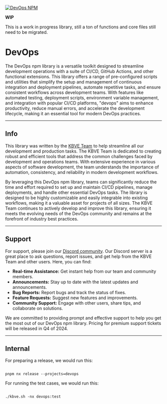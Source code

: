 
[![DevOps NPM](https://kbve.com/assets/img/npm/devops.png)](https://kbve.com/application/git/)


**WIP**

This is a work in progress library, still a ton of functions and core files still need to be migrated.

# DevOps

The DevOps npm library is a versatile toolkit designed to streamline development operations with a suite of CI/CD, GitHub Actions, and other functional extensions. 
This library offers a range of pre-configured scripts and utilities that simplify the setup and management of continuous integration and deployment pipelines, automate repetitive tasks, and ensure consistent workflows across development teams.
With features like automated testing, deployment scripts, environment variable management, and integration with popular CI/CD platforms, "devops" aims to enhance productivity, reduce manual errors, and accelerate the development lifecycle, making it an essential tool for modern DevOps practices.

---

## Info


This library was written by the [KBVE Team](https://kbve.com/) to help streamline all our development and production tasks.
The KBVE Team is dedicated to creating robust and efficient tools that address the common challenges faced by development and operations teams. With extensive experience in various aspects of software development, the team understands the importance of automation, consistency, and reliability in modern development workflows.

By leveraging this DevOps npm library, teams can significantly reduce the time and effort required to set up and maintain CI/CD pipelines, manage deployments, and handle other essential DevOps tasks.
The library is designed to be highly customizable and easily integrable into existing workflows, making it a valuable asset for projects of all sizes.
The KBVE Team continues to actively develop and improve this library, ensuring it meets the evolving needs of the DevOps community and remains at the forefront of industry best practices.

---

## Support

For support, please join our [Discord community](https://kbve.com/discord/). Our Discord server is a great place to ask questions, report issues, and get help from the KBVE Team and other users. Here, you can find:

- **Real-time Assistance:** Get instant help from our team and community members.
- **Announcements:** Stay up to date with the latest updates and announcements.
- **Bug Reports:** Report bugs and track the status of fixes.
- **Feature Requests:** Suggest new features and improvements.
- **Community Support:** Engage with other users, share tips, and collaborate on solutions.

We are committed to providing prompt and effective support to help you get the most out of our DevOps npm library.
Pricing for premium support tickets will be released in Q4 of 2024.

---

## Internal

For preparing a release, we would run this:

```shell

pnpm nx release --projects=devops

```

For running the test cases, we would run this:

```shell

./kbve.sh -nx devops:test

```